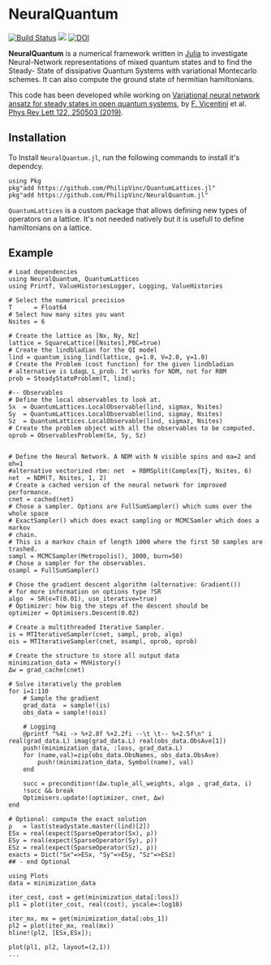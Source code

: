 # NeuralQuantum
[![Build Status](https://travis-ci.org/PhilipVinc/NeuralQuantum.jl.svg?branch=master)](https://travis-ci.org/PhilipVinc/NeuralQuantum.jl) [![](https://img.shields.io/badge/docs-dev-blue.svg)](https://philipvinc.github.io/NeuralQuantum.jl/dev) [![DOI](https://zenodo.org/badge/186389926.svg)](https://zenodo.org/badge/latestdoi/186389926)

**NeuralQuantum** is a numerical framework written in [Julia] to investigate
Neural-Network representations of mixed quantum states and to find the Steady-
State of dissipative Quantum Systems with variational Montecarlo schemes.
It can also compute the ground state of hermitian hamiltonians.

This code has been developed while working on [Variational neural network ansatz for steady states in open quantum systems](https://arxiv.org/abs/1902.10104), by [F. Vicentini] et al. [Phys Rev Lett 122, 250503 (2019)](https://link.aps.org/doi/10.1103/PhysRevLett.122.250503).

## Installation
To Install `NeuralQuantum.jl`, run the following commands to install it's dependcy.
```
using Pkg
pkg"add https://github.com/PhilipVinc/QuantumLattices.jl"
pkg"add https://github.com/PhilipVinc/NeuralQuantum.jl"
```
`QuantumLattices` is a custom package that allows defining new types of operators on a lattice.
It's not needed natively but it is usefull to define hamiltonians on a lattice.

## Example
```
# Load dependencies
using NeuralQuantum, QuantumLattices
using Printf, ValueHistoriesLogger, Logging, ValueHistories

# Select the numerical precision
T      = Float64
# Select how many sites you want
Nsites = 6

# Create the lattice as [Nx, Ny, Nz]
lattice = SquareLattice([Nsites],PBC=true)
# Create the lindbladian for the QI model
lind = quantum_ising_lind(lattice, g=1.0, V=2.0, γ=1.0)
# Create the Problem (cost function) for the given lindbladian
# alternative is LdagL_L_prob. It works for NDM, not for RBM
prob = SteadyStateProblem(T, lind);

#-- Observables
# Define the local observables to look at.
Sx  = QuantumLattices.LocalObservable(lind, sigmax, Nsites)
Sy  = QuantumLattices.LocalObservable(lind, sigmay, Nsites)
Sz  = QuantumLattices.LocalObservable(lind, sigmaz, Nsites)
# Create the problem object with all the observables to be computed.
oprob = ObservablesProblem(Sx, Sy, Sz)


# Define the Neural Network. A NDM with N visible spins and αa=2 and αh=1
#alternative vectorized rbm: net  = RBMSplit(Complex{T}, Nsites, 6)
net  = NDM(T, Nsites, 1, 2)
# Create a cached version of the neural network for improved performance.
cnet = cached(net)
# Chose a sampler. Options are FullSumSampler() which sums over the whole space
# ExactSampler() which does exact sampling or MCMCSamler which does a markov
# chain.
# This is a markov chain of length 1000 where the first 50 samples are trashed.
sampl = MCMCSampler(Metropolis(), 1000, burn=50)
# Chose a sampler for the observables.
osampl = FullSumSampler()

# Chose the gradient descent algorithm (alternative: Gradient())
# for more information on options type ?SR
algo  = SR(ϵ=T(0.01), use_iterative=true)
# Optimizer: how big the steps of the descent should be
optimizer = Optimisers.Descent(0.02)

# Create a multithreaded Iterative Sampler.
is = MTIterativeSampler(cnet, sampl, prob, algo)
ois = MTIterativeSampler(cnet, osampl, oprob, oprob)

# Create the structure to store all output data
minimization_data = MVHistory()
Δw = grad_cache(cnet)

# Solve iteratively the problem
for i=1:110
    # Sample the gradient
    grad_data  = sample!(is)
    obs_data = sample!(ois)

    # Logging
    @printf "%4i -> %+2.8f %+2.2fi --\t \t-- %+2.5f\n" i real(grad_data.L) imag(grad_data.L) real(obs_data.ObsAve[1])
    push!(minimization_data, :loss, grad_data.L)
    for (name,val)=zip(obs_data.ObsNames, obs_data.ObsAve)
        push!(minimization_data, Symbol(name), val)
    end

    succ = precondition!(Δw.tuple_all_weights, algo , grad_data, i)
    !succ && break
    Optimisers.update!(optimizer, cnet, Δw)
end

# Optional: compute the exact solution
ρ   = last(steadystate.master(lind)[2])
ESx = real(expect(SparseOperator(Sx), ρ))
ESy = real(expect(SparseOperator(Sy), ρ))
ESz = real(expect(SparseOperator(Sz), ρ))
exacts = Dict("Sx"=>ESx, "Sy"=>ESy, "Sz"=>ESz)
## - end Optional

using Plots
data = minimization_data 

iter_cost, cost = get(minimization_data[:loss])
pl1 = plot(iter_cost, real(cost), yscale=:log10)

iter_mx, mx = get(minimization_data[:obs_1])
pl2 = plot(iter_mx, real(mx))
hline!(pl2, [ESx,ESx]);

plot(pl1, pl2, layout=(2,1))
...
```

[Julia]: http://julialang.org
[F. Vicentini]: mailto:filippo.vicentini@univ-paris-diderot.fr
[Filippo Vicentini]: mailto:filippo.vicentini@univ-paris-diderot.fr
